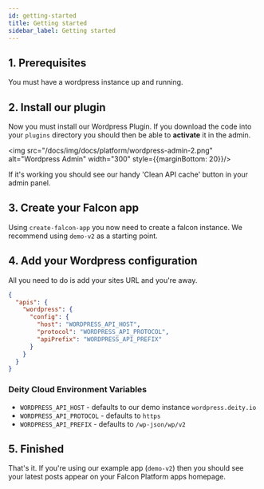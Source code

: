 ```yaml
---
id: getting-started
title: Getting started
sidebar_label: Getting started
---
```


## 1. Prerequisites

You must have a wordpress instance up and running.

## 2. Install our plugin

Now you must install our Wordpress Plugin. If you download the code into your `plugins` directory you should then be able to **activate** it in the admin.

<img src="/docs/img/docs/platform/wordpress-admin-2.png" alt="Wordpress Admin" width="300" style={{marginBottom: 20}}/>

If it's working you should see our handy 'Clean API cache' button in your admin panel.

## 3. Create your Falcon app

Using `create-falcon-app` you now need to create a falcon instance. We recommend using `demo-v2` as a starting point.

## 4. Add your Wordpress configuration

All you need to do is add your sites URL and you're away.

```json
{
  "apis": {
    "wordpress": {
      "config": {
        "host": "WORDPRESS_API_HOST",
        "protocol": "WORDPRESS_API_PROTOCOL",
        "apiPrefix": "WORDPRESS_API_PREFIX"
      }
    }
  }
}

```

### Deity Cloud Environment Variables

- `WORDPRESS_API_HOST` - defaults to our demo instance `wordpress.deity.io`
- `WORDPRESS_API_PROTOCOL` - defaults to `https`
- `WORDPRESS_API_PREFIX` - defaults to `/wp-json/wp/v2`


## 5. Finished

That's it. If you're using our example app (`demo-v2`) then you should see your latest posts appear on your Falcon Platform apps homepage.
